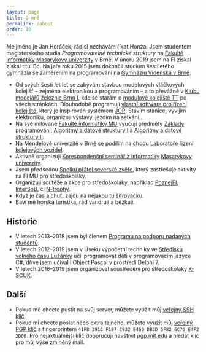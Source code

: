 ```yaml
---
layout: page
title: O mně
permalink: /about
order: 10
---
```


Mé jméno je Jan Horáček, rád si nechávám říkat Honza. Jsem studentem
magisterského studia *Programovatelné technické struktury* na [Fakultě
informatiky](http://www.fi.muni.cz) [Masarykovy univerzity](http://www.muni.cz)
v Brně. V únoru 2019 jsem na FI získal získal titul Bc. Na jaře roku 2015 jsem
dokončil studium šestiletého gymnázia se zaměřením na programování na [Gymnáziu
Vídeňská v Brně](http://www.gvid.cz/).

 * Od svých šesti let let se zabývám stavbou modelových vláčkových kolejišť – zejména
   elektronikou a programováním – a to převážně v [Klubu modelářů železnic
   Brno I](https://kmz-brno.cz/), kde se starám o [modulové kolejiště
   TT](https://www.kmz-brno.cz/rubrika/nase-kolejiste/tt/) po všech stránkách.
   Dlouhodobě programuji [vlastní software pro řízení
   kolejiště](http://hjop.kmz-brno.cz/), který je inspirován systémem
   [JOP](https://cs.wikipedia.org/wiki/Jednotné_obslužné_pracoviště).  Stavím
   stanice, vyvíjím elektroniku, organizuji výstavy, jezdím na setkání...
 * Na své milované [Fakultě informatiky MU](http://www.fi.muni.cz/) vyučuji
   předměty [Základy programování](https://is.muni.cz/predmet/fi/podzim2018/IB111),
   [Algoritmy a datové struktury I](https://is.muni.cz/predmet/fi/jaro2019/IB002)
   a [Algoritmy a datové struktury II](https://is.muni.cz/predmet/fi/jaro2019/IV003).
 * Na [Mendelově univerzitě v Brně](http://mendelu.cz/) se podílím na chodu
   [Laboratoře řízení kolejových vozidel](http://lrkv.pef.mendelu.cz).
 * Aktivně organizuji [Korespondenční seminář z informatiky](https://ksi.fi.muni.cz/)
   [Masarykovy univerzity](https://muni.cz).
 * Jsem předsedou [Spolku přátel severské zvěře](https://zverinec.fi.muni.cz/),
   který zastřešuje aktivity na FI MU pro středoškoláky.
 * Organizuji soutěže a akce pro středoškoláky, například
   [PoznejFI](http://poznej.fi.muni.cz/), [InterSoB](http://intersob.fi.muni.cz/),
   či [N-trophy](https://ntrophy.cz/).
 * Když je čas a chuť, zajdu na nějakou tu [šifrovačku](/puzzles).
 * Baví mě horská turistika, rád vandruji a běžkuji.

## Historie

 * V letech 2013–2018 jsem byl členem
   [Programu na podporu nadaných studentů](http://www.jcmm.cz/projekt/ppns).
 * V letech 2012–2019 jsem v Úseku výpočetní techniky ve [Středisku volného času
   Lužánky](https://luzanky.cz/") učil programovat děti v programovacím
   jazyce C#, dříve jsem učíval i Object Pascal v prostředí Delphi 7.
 * V letech 2016–2019 jsem organizoval soustředění pro středoškoláky
   [K-SCUK](https://kscuk.fi.muni.cz/).

## Další

 * Pokud mě chcete pustit na svůj server, můžete využit můj [veřejný SSH
   klíč](assets/id_green-18-1.pub).
 * Pokud mi chcete poslat něco extra tajného, můžete využít můj [veřejný PGP
   klíč](assets/mail.pub) s fingerprintem `41F8 391C F197 C932 E460 DB3D 5F82
   6C76 E4F2 2D0B`. Pro nejaktuálnější klíč doporučuji navštívit
   [pgp.mit.edu](http://pgp.mit.edu/pks/lookup?search=jan.horacek%40seznam.cz&op=index)
   a hledat klíč pro můj výše zmíněný mail.
